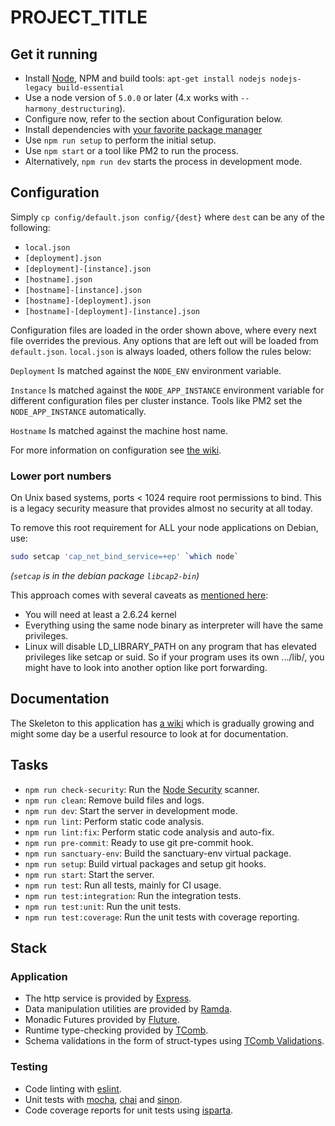# PROJECT_TITLE

## Get it running

* Install [Node][1], NPM and build tools: `apt-get install nodejs nodejs-legacy build-essential`
* Use a node version of `5.0.0` or later (4.x works with `--harmony_destructuring`).
* Configure now, refer to the section about Configuration below.
* Install dependencies with [your favorite package manager][19]
* Use `npm run setup` to perform the initial setup.
* Use `npm start` or a tool like PM2 to run the process.
* Alternatively, `npm run dev` starts the process in development mode.

## Configuration

Simply `cp config/default.json config/{dest}` where `dest` can be any of the following:

* `local.json`
* `[deployment].json`
* `[deployment]-[instance].json`
* `[hostname].json`
* `[hostname]-[instance].json`
* `[hostname]-[deployment].json`
* `[hostname]-[deployment]-[instance].json`

Configuration files are loaded in the order shown above, where every next file
overrides the previous. Any options that are left out will be loaded from
`default.json`. `local.json` is always loaded, others follow the rules below:

`Deployment` Is matched against the `NODE_ENV` environment variable.

`Instance` Is matched against the `NODE_APP_INSTANCE` environment variable for
different configuration files per cluster instance. Tools like PM2 set the
`NODE_APP_INSTANCE` automatically.

`Hostname` Is matched against the machine host name.

For more information on configuration see [the wiki][2].

### Lower port numbers

On Unix based systems, ports < 1024 require root permissions to bind.
This is a legacy security measure that provides almost no security at all today.

To remove this root requirement for ALL your node applications on Debian, use:

```sh
sudo setcap 'cap_net_bind_service=+ep' `which node`
```

_(`setcap` is in the debian package `libcap2-bin`)_

This approach comes with several caveats as [mentioned here][17]:

* You will need at least a 2.6.24 kernel
* Everything using the same node binary as interpreter will have the same privileges.
* Linux will disable LD_LIBRARY_PATH on any program that has elevated privileges
  like setcap or suid. So if your program uses its own .../lib/, you might have
  to look into another option like port forwarding.

## Documentation

The Skeleton to this application has [a wiki][16] which is gradually growing and
might some day be a userful resource to look at for documentation.

## Tasks

* `npm run check-security`: Run the [Node Security][18] scanner.
* `npm run clean`: Remove build files and logs.
* `npm run dev`: Start the server in development mode.
* `npm run lint`: Perform static code analysis.
* `npm run lint:fix`: Perform static code analysis and auto-fix.
* `npm run pre-commit`: Ready to use git pre-commit hook.
* `npm run sanctuary-env`: Build the sanctuary-env virtual package.
* `npm run setup`: Build virtual packages and setup git hooks.
* `npm run start`: Start the server.
* `npm run test`: Run all tests, mainly for CI usage.
* `npm run test:integration`: Run the integration tests.
* `npm run test:unit`: Run the unit tests.
* `npm run test:coverage`: Run the unit tests with coverage reporting.

## Stack

### Application

* The http service is provided by [Express][14].
* Data manipulation utilities are provided by [Ramda][5].
* Monadic Futures provided by [Fluture][4].
* Runtime type-checking provided by [TComb][13].
* Schema validations in the form of struct-types using [TComb Validations][15].

### Testing

* Code linting with [eslint][12].
* Unit tests with [mocha][6], [chai][7] and [sinon][8].
* Code coverage reports for unit tests using [isparta][10].


<!-- ## References -->

[1]:   https://nodejs.org/download/
[2]:   https://github.com/lorenwest/node-config/wiki
[3]:   https://github.com/fantasyland/fantasy-land
[4]:   https://github.com/Avaq/Fluture
[5]:   http://ramdajs.com/docs
[6]:   http://mochajs.org/
[7]:   http://chaijs.com/api/bdd/
[8]:   http://sinonjs.org/
[10]:  https://github.com/douglasduteil/isparta
[12]:  http://eslint.org/
[13]:  https://github.com/gcanti/tcomb
[14]:  http://expressjs.com/4x/api.html
[15]:  https://github.com/gcanti/tcomb-validation
[16]:  https://github.com/Avaq/node-server-skeleton/wiki
[17]:  http://stackoverflow.com/questions/413807/is-there-a-way-for-non-root-processes-to-bind-to-privileged-ports-1024-on-l#answer-414258
[18]:  https://nodesecurity.io/
[19]:  http://gugel.io/ied/
